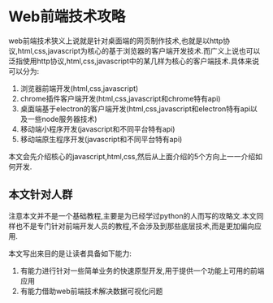 # Web前端技术攻略

web前端技术狭义上说就是针对桌面端的网页制作技术,也就是以http协议,html,css,javascript为核心的基于浏览器的客户端开发技术.而广义上说也可以泛指使用http协议,html,css,javascript中的某几样为核心的客户端技术.具体来说可以分为:

1. 浏览器前端开发(html,css,javascript)
2. chrome插件客户端开发(html,css,javascript和chrome特有api)
3. 桌面端基于electron的客户端开发(html,css,javascript和electron特有api以及一些node服务器技术)
4. 移动端小程序开发(javascript和不同平台特有api)
5. 移动端原生程序开发(javascript和不同平台特有api)

本文会先介绍核心的javascript,html,css,然后从上面介绍的5个方向上一一介绍如何开发.

## 本文针对人群

注意本文并不是一个基础教程,主要是为已经学过python的人而写的攻略文.本文同样也不是专门针对前端开发人员的教程,不会涉及到那些底层技术,而是更加偏向应用.

本文写出来目的是让读者具备如下能力:

1. 有能力进行针对一些简单业务的快速原型开发,用于提供一个功能上可用的前端应用
2. 有能力借助web前端技术解决数据可视化问题
